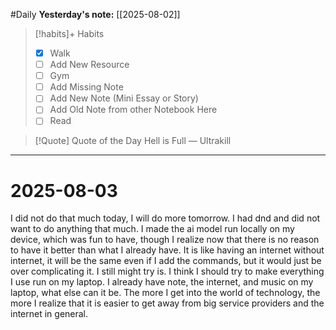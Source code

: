 #Daily
**Yesterday's note:** [[2025-08-02]]

> [!habits]+ Habits 
>- [x] Walk 
>- [ ] Add New Resource
> - [ ] Gym 
> - [ ] Add Missing Note
> - [ ] Add New Note (Mini Essay or Story)
> - [ ] Add Old Note from other Notebook Here 
> - [ ] Read

> [!Quote]  Quote of the Day
> Hell is Full 
> — Ultrakill 


<hr>

# 2025-08-03

I did not do that much today, I will do more tomorrow. I had dnd and did not want to do anything that much. I made the ai model run locally on my device, which was fun to have, though I realize now that there is no reason to have it better than what I already have. It is like having an internet without internet, it will be the same even if I add the commands, but it would just be over complicating it. I still might try is. I think I should try to make everything I use run on my laptop. I already have note, the internet, and music on my laptop, what else can it be. The more I get into the world of technology, the more I realize that it is easier to get away from big service providers and the internet in general. 